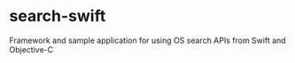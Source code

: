 # search-swift
Framework and sample application for using OS search APIs from Swift and Objective-C
